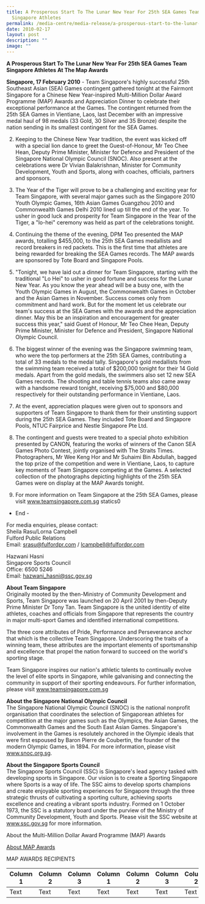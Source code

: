 ```yaml
---
title: A Prosperous Start To The Lunar New Year For 25th SEA Games Team
  Singapore Athletes
permalink: /media-centre/media-release/a-prosperous-start-to-the-lunar-new-year-for-25th-sea-games-team-sing/
date: 2010-02-17
layout: post
description: ""
image: ""
---
```

**A Prosperous Start To The Lunar New Year For 25th SEA Games Team Singapore Athletes At The Map Awards**

**Singapore, 17 February 2010** - Team Singapore's highly successful 25th Southeast Asian (SEA) Games contingent gathered tonight at the Fairmont Singapore for a Chinese New Year-inspired Multi-Million Dollar Award Programme (MAP) Awards and Appreciation Dinner to celebrate their exceptional performance at the Games. The contingent returned from the 25th SEA Games in Vientiane, Laos, last December with an impressive medal haul of 98 medals (33 Gold, 30 Silver and 35 Bronze) despite the nation sending in its smallest contingent for the SEA Games.

2. Keeping to the Chinese New Year tradition, the event was kicked off with a special lion dance to greet the Guest-of-Honour, Mr Teo Chee Hean, Deputy Prime Minister, Minister for Defence and President of the Singapore National Olympic Council (SNOC). Also present at the celebrations were Dr Vivian Balakrishnan, Minister for Community Development, Youth and Sports, along with coaches, officials, partners and sponsors.

3. The Year of the Tiger will prove to be a challenging and exciting year for Team Singapore, with several major games such as the Singapore 2010 Youth Olympic Games, 16th Asian Games Guangzhou 2010 and Commonwealth Games Delhi 2010 lined up till the end of the year. To usher in good luck and prosperity for Team Singapore in the Year of the Tiger, a "lo-hei" ceremony was held as part of the celebrations tonight.

4. Continuing the theme of the evening, DPM Teo presented the MAP awards, totalling $455,000, to the 25th SEA Games medallists and record breakers in red packets. This is the first time that athletes are being rewarded for breaking the SEA Games records. The MAP awards are sponsored by Tote Board and Singapore Pools.

5. "Tonight, we have laid out a dinner for Team Singapore, starting with the traditional "Lo Hei" to usher in good fortune and success for the Lunar New Year. As you know the year ahead will be a busy one, with the Youth Olympic Games in August, the Commonwealth Games in October and the Asian Games in November. Success comes only from commitment and hard work. But for the moment let us celebrate our team's success at the SEA Games with the awards and the appreciation dinner. May this be an inspiration and encouragement for greater success this year," said Guest of Honour, Mr Teo Chee Hean, Deputy Prime Minister, Minister for Defence and President, Singapore National Olympic Council.

6. The biggest winner of the evening was the Singapore swimming team, who were the top performers at the 25th SEA Games, contributing a total of 33 medals to the medal tally. Singapore's gold medallists from the swimming team received a total of $200,000 tonight for their 14 Gold medals. Apart from the gold medals, the swimmers also set 12 new SEA Games records. The shooting and table tennis teams also came away with a handsome reward tonight, receiving $75,000 and $80,000 respectively for their outstanding performance in Vientiane, Laos.

7. At the event, appreciation plaques were given out to sponsors and supporters of Team Singapore to thank them for their unstinting support during the 25th SEA Games. They included Tote Board and Singapore Pools, NTUC Fairprice and Nestle Singapore Pte Ltd.

8. The contingent and guests were treated to a special photo exhibition presented by CANON, featuring the works of winners of the Canon SEA Games Photo Contest, jointly organised with The Straits Times. Photographers, Mr Wee Keng Hor and Mr Suhaimi Bin Abdullah, bagged the top prize of the competition and were in Vientiane, Laos, to capture key moments of Team Singapore competing at the Games. A selected collection of the photographs depicting highlights of the 25th SEA Games were on display at the MAP Awards tonight.

9. For more information on Team Singapore at the 25th SEA Games, please visit www.teamsingapore.com.sg
statics0
- End -

For media enquiries, please contact:
<br>
Sheila Rasu/Lorna Campbell
<br>
Fulford Public Relations
<br>
Email: srasu@fulfordpr.com / lcampbell@fulfordpr.com

Hazwani Hasni
<br>
Singapore Sports Council
<br>
Office: 6500 5246
<br>
Email: hazwani_hasni@ssc.gov.sg

**About Team Singapore**
<br>
Originally mooted by the then-Ministry of Community Development and Sports, Team Singapore was launched on 20 April 2001 by then-Deputy Prime Minister Dr Tony Tan. Team Singapore is the united identity of elite athletes, coaches and officials from Singapore that represents the country in major multi-sport Games and identified international competitions.

The three core attributes of Pride, Performance and Perseverance anchor that which is the collective Team Singapore. Underscoring the traits of a winning team, these attributes are the important elements of sportsmanship and excellence that propel the nation forward to succeed on the world's sporting stage.

Team Singapore inspires our nation's athletic talents to continually evolve the level of elite sports in Singapore, while galvanising and connecting the community in support of their sporting endeavours.
For further information, please visit www.teamsingapore.com.sg

**About the Singapore National Olympic Council**
<br>
The Singapore National Olympic Council (SNOC) is the national nonprofit organisation that coordinates the selection of Singaporean athletes for competition at the major games such as the Olympics, the Asian Games, the Commonwealth Games and the South East Asian Games. Singapore's involvement in the Games is resolutely anchored in the Olympic ideals that were first espoused by Baron Pierre de Coubertin, the founder of the modern Olympic Games, in 1894. For more information, please visit www.snoc.org.sg.

**About the Singapore Sports Council**
<br>
The Singapore Sports Council (SSC) is Singapore's lead agency tasked with developing sports in Singapore. Our vision is to create a Sporting Singapore where Sports is a way of life. The SSC aims to develop sports champions and create enjoyable sporting experiences for Singapore through the three strategic thrusts of cultivating a sporting culture, achieving sports excellence and creating a vibrant sports industry. Formed on 1 October 1973, the SSC is a statutory board under the purview of the Ministry of Community Development, Youth and Sports. Please visit the SSC website at www.ssc.gov.sg for more information.

About the Multi-Million Dollar Award Programme (MAP) Awards

[About MAP Awards](/files/Media%20Centre/Media%20Release/2010/February/Annex%20D%20%20About%20MAP%20Awardspdf.pdf)

MAP AWARDS RECIPIENTS




| Column 1 | Column 2 | Column 3 | Column 1 | Column 2 | Column 3 | Column 2 | Column 3 |
| -------- | -------- | -------- | -------- | -------- | -------- | -------- | -------- |
| Text     | Text     | Text     | Text     | Text     | Text     | Text     | Text     |